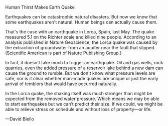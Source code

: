 Human Thirst Makes Earth Quake

Earthquakes can be catastrophic natural disasters. But now we know that some earthquakes aren't natural. Human beings can actually cause them. 

That's the case with an earthquake in Lorca, Spain, last May. The quake measured 5.1 on the Richter scale and killed nine people. According to an analysis published in Nature Geoscience, the Lorca quake was caused by the extraction of groundwater from an aquifer near the fault that slipped. (Scientific American is part of Nature Publishing Group.)

In fact, it doesn't take much to trigger an earthquake. Oil and gas wells, rock quarries, even the added pressure of a reservoir lake behind a new dam can cause the ground to rumble. But we don't know what pressure levels are safe, nor is it clear whether man-made quakes are unique or just the early arrival of temblors that would have occurred naturally.

In the Lorca quake, the shaking itself was much stronger than might be expected from the removed water pressure. Which means we may be able to start earthquakes but we can’t predict their size. If we could, we might be able to relieve stress on schedule and without loss of property—or life.

—David Biello
